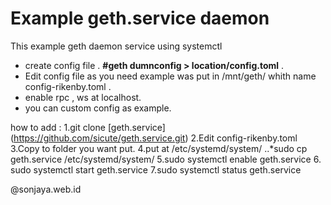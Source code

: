 # Example geth.service daemon

This example geth daemon service  using systemctl 
- create config file .
  **#geth dumnconfig > location/config.toml** .
- Edit config file as you need  example was put in /mnt/geth/ whith name config-rikenby.toml .
- enable rpc , ws at localhost. 
- you can custom config as example. 

how to add : 
1.git clone [geth.service] (https://github.com/sicute/geth.service.git)
2.Edit config-rikenby.toml
3.Copy to folder you want put.
4.put at /etc/systemd/system/ 
  ..*sudo cp geth.service /etc/systemd/system/
5.sudo systemctl enable geth.service 
6. sudo systemctl start geth.service
7.sudo systemctl status geth.service
 

@sonjaya.web.id 
